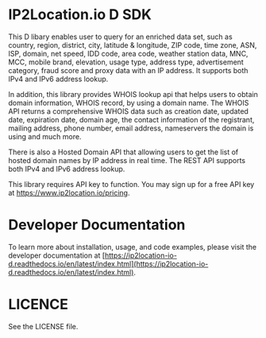 IP2Location.io D SDK
====================
This D libary enables user to query for an enriched data set, such as country, region, district, city, latitude & longitude, ZIP code, time zone, ASN, ISP, domain, net speed, IDD code, area code, weather station data, MNC, MCC, mobile brand, elevation, usage type, address type, advertisement category, fraud score and proxy data with an IP address. It supports both IPv4 and IPv6 address lookup.

In addition, this library provides WHOIS lookup api that helps users to obtain domain information, WHOIS record, by using a domain name. The WHOIS API returns a comprehensive WHOIS data such as creation date, updated date, expiration date, domain age, the contact information of the registrant, mailing address, phone number, email address, nameservers the domain is using and much more.

There is also a Hosted Domain API that allowing users to get the list of hosted domain names by IP address in real time. The REST API supports both IPv4 and IPv6 address lookup.

This library requires API key to function. You may sign up for a free API key at https://www.ip2location.io/pricing.

Developer Documentation
=====================

To learn more about installation, usage, and code examples, please visit the developer documentation at [https://ip2location-io-d.readthedocs.io/en/latest/index.html](https://ip2location-io-d.readthedocs.io/en/latest/index.html).

LICENCE
=====================
See the LICENSE file.